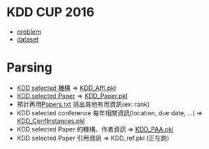 # KDD CUP 2016
 * [problem](https://kddcup2016.azurewebsites.net/Rules)
 * [dataset](https://kddcup2016.azurewebsites.net/Data)

# Parsing
 * [KDD selected 機構](dataset/2016KDDCupSelectedAffiliations.txt) => [KDD_Affl.pkl](pkl/KDD_Affl.pkl)
 * [KDD selected Paper](dataset/2016KDDCupSelectedPapers.txt) => [KDD_Paper.pkl](pkl/KDD_Paper.pkl)
  * 預計再用[Papers.txt](dataset/Papers.txt) 挑出其他有用資訊(ex: rank)
 * KDD selected conference 每年相關資訊(location, due date, ...)  => [KDD_ConfInstances.pkl](pkl/KDD_ConfInstances.pkl)
 * KDD selected Paper 的機構、作者資訊 => [KDD_PAA.pkl](pkl/KDD_PAA.pkl)
 * KDD selected Paper 引用資訊 => KDD_ref.pkl (正在跑)
